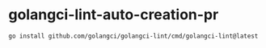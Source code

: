 # golangci-lint-auto-creation-pr

```shell
go install github.com/golangci/golangci-lint/cmd/golangci-lint@latest
```
